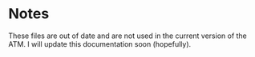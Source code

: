 # Notes
These files are out of date and are not used in the current version of the ATM. I will update this documentation soon (hopefully).

